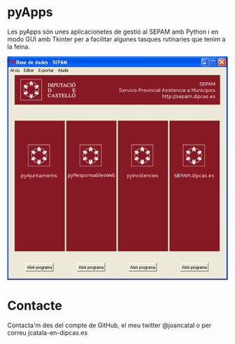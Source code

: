 pyApps
======

Les pyApps són unes aplicacionetes de gestió al SEPAM amb Python i en modo GUI amb Tkinter per a facilitar algunes tasques rutinaries que tenim a la feina.

![ScreenShot](https://github.com/joancatala/pyApps/blob/master/imatges/captura-pantalla.png)



Contacte
======
Contacta'm des del compte de GitHub, el meu twitter @joancatal o per correu jcatala-en-dipcas.es
